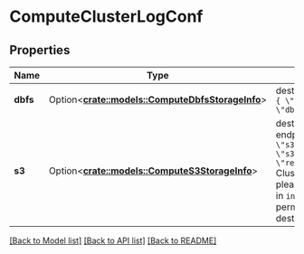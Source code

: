 # ComputeClusterLogConf

## Properties

Name | Type | Description | Notes
------------ | ------------- | ------------- | -------------
**dbfs** | Option<[**crate::models::ComputeDbfsStorageInfo**](ComputeDbfsStorageInfo.md)> | destination needs to be provided. Eg. `{ \"dbfs\" : { \"destination\" : \"dbfs:/home/cluster_log\" } }` | [optional]
**s3** | Option<[**crate::models::ComputeS3StorageInfo**](ComputeS3StorageInfo.md)> | destination and either the region or endpoint need to be provided. Eg. `{ \"s3\": { \"destination\" : \"s3://cluster_log_bucket/prefix\", \"region\" : \"us-west-2\" } }` Cluster iam role is used to access s3, please make sure the cluster iam role in `instance_profile_arn` has permission to write data to the s3 destination. | [optional]

[[Back to Model list]](../README.md#documentation-for-models) [[Back to API list]](../README.md#documentation-for-api-endpoints) [[Back to README]](../README.md)


